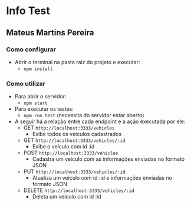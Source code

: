 # Info Test

## Mateus Martins Pereira

### Como configurar

- Abrir o terminal na pasta raiz do projeto e executar:
  - `npm install`

### Como utilizar

- Para abrir o servidor:
  - `npm start`
- Para executar os testes:
  - `npm run test` (necessita do servidor estar aberto)
- A seguir há a relação entre cada endpoint e a ação executada por ele:
  - GET `http://localhost:3333/vehicles`
    - Exibe todos os veículos cadastrados
  - GET `http://localhost:3333/vehicles/:id`
    - Exibe o veículo com id :id
  - POST `http://localhost:3333/vehicles`
    - Cadastra um veículo com as informações enviadas no formato JSON
  - PUT `http://localhost:3333/vehicles/:id`
    - Atualiza um veículo com id :id e informações enviadas no formato JSON
  - DELETE `http://localhost:3333/vehicles/:id`
    - Deleta um veículo com id :id
